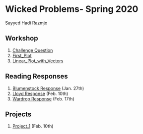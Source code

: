 # Wicked Problems- Spring 2020 
Sayyed Hadi Razmjo

## Workshop
1. [Challenge Question](https://github.com/srazmjo/Workshop1/blob/master/Challenge_question.png)
2. [First_Plot](https://github.com/srazmjo/Workshop1/blob/master/plot2.png)
3. [Linear_Plot_with_Vectors](https://github.com/srazmjo/Workshop1/blob/master/Rplot.png)

## Reading Responses
1. [Blumenstock Response](https://github.com/srazmjo/Workshop1/blob/master/blumenstock.md) (Jan. 27th)
2. [Lloyd Response](https://github.com/srazmjo/Workshop1/blob/master/Lloyd.md) (Feb. 10th)
3. [Wardrop Response](https://github.com/srazmjo/Workshop1/blob/master/Wardrop.md) (Feb. 17th)


## Projects
1. [Project_1](https://github.com/srazmjo/Workshop1/blob/master/Project1.md) (Feb. 10th)







